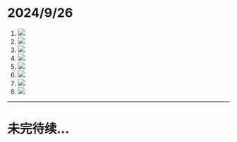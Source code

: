 # 2024/9/26
1. ![](被傻卵厕纸哥睿频1.jpg)
2. ![](被傻卵厕纸哥睿频2.jpg)
3. ![](神必指导哥1.jpg)
4. ![](神必指导哥太极掌法1.jpg)
5. ![](神必指导哥太极掌法2.jpg)
6. ![](喜欢删评的神必人1.jpg)
7. ![](喜欢删评的神必人2.jpg)
8. ![](喜欢删评的神必人3.jpg)

----

# 未完待续...

